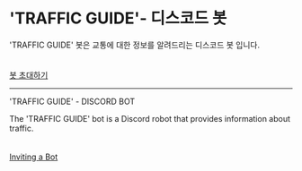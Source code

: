 # 'TRAFFIC GUIDE'- 디스코드 봇

'TRAFFIC GUIDE' 봇은 교통에 대한 정보를 알려드리는 디스코드 봇 입니다.
<br><br><br>[봇 초대하기](https://discordapp.com/oauth2/authorize?client_id=687505365973073950&permissions=0&scope=bot)

----------------------------------------------------------------------------------------

'TRAFFIC GUIDE' - DISCORD BOT

The 'TRAFFIC GUIDE' bot is a Discord robot that provides information about traffic.
<br><br><br>[Inviting a Bot](https://discordapp.com/oauth2/authorize?client_id=687505365973073950&permissions=0&scope=bot)
